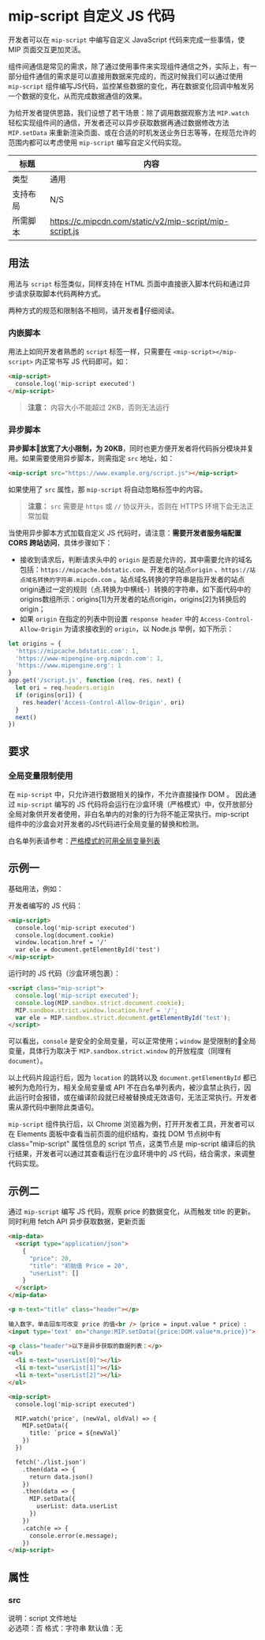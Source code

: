 # mip-script 自定义 JS 代码

开发者可以在 `mip-script` 中编写自定义 JavaScript 代码来完成一些事情，使 MIP 页面交互更加灵活。

组件间通信是常见的需求，除了通过使用事件来实现组件通信之外，实际上，有一部分组件通信的需求是可以直接用数据来完成的，而这时候我们可以通过使用 `mip-script` 组件编写JS代码，监控某些数据的变化，再在数据变化回调中触发另一个数据的变化，从而完成数据通信的效果。

为给开发者提供思路，我们设想了若干场景：除了调用数据观察方法 `MIP.watch` 轻松实现组件间的通信，开发者还可以异步获取数据再通过数据修改方法 `MIP.setData` 来重新渲染页面、或在合适的时机发送业务日志等等，在规范允许的范围内都可以考虑使用 `mip-script` 编写自定义代码实现。

标题|内容
----|----
类型|通用
支持布局|N/S
所需脚本|https://c.mipcdn.com/static/v2/mip-script/mip-script.js

## 用法

用法与 `script` 标签类似，同样支持在 HTML 页面中直接嵌入脚本代码和通过异步请求获取脚本代码两种方式。

两种方式的规范和限制各不相同，请开发者仔细阅读。

### 内嵌脚本
用法上如同开发者熟悉的 `script` 标签一样，只需要在 `<mip-script></mip-script>` 内正常书写 JS 代码即可。如：

```html
<mip-script>
  console.log('mip-script executed')
</mip-script>
```

> **注意：** 内容大小不能超过 2KB，否则无法运行

### 异步脚本
**异步脚本放宽了大小限制，为 20KB**，同时也更方便开发者将代码拆分模块并复用。如果需要使用异步脚本，则需指定 `src` 地址，如：

```html
<mip-script src="https://www.example.org/script.js"></mip-script>
```

如果使用了 `src` 属性，那 `mip-script` 将自动忽略标签中的内容。

>**注意：**
> `src` 需要是 `https` 或 `//` 协议开头，否则在 HTTPS 环境下会无法正常加载

当使用异步脚本方式加载自定义 JS 代码时，请注意：**需要开发者服务端配置  CORS 跨站访问**，具体步骤如下：

- 接收到请求后，判断请求头中的 `origin` 是否是允许的，其中需要允许的域名包括：`https://mipcache.bdstatic.com`、开发者的站点`origin` 、`https://站点域名转换的字符串.mipcdn.com` 。站点域名转换的字符串是指开发者的站点origin通过一定的规则（点.转换为中横线-）转换的字符串，如下面代码中的origins数组所示：origins[1]为开发者的站点origin，origins[2]为转换后的 origin；
- 如果 `origin` 在指定的列表中则设置 `response header` 中的 `Access-Control-Allow-Origin` 为请求接收到的 `origin`，以 Node.js 举例，如下所示：

```javascript
let origins = {
  'https://mipcache.bdstatic.com': 1,
  'https://www-mipengine-org.mipcdn.com': 1,
  'https://www.mipengine.org': 1
}
app.get('/script.js', function (req, res, next) {
  let ori = req.headers.origin
  if (origins[ori]) {
    res.header('Access-Control-Allow-Origin', ori)
  }
  next()
})
```


## 要求

### 全局变量限制使用
在 `mip-script` 中，只允许进行数据相关的操作，不允许直接操作 DOM 。
因此通过 `mip-script` 编写的 JS 代码将会运行在沙盒环境（严格模式）中，仅开放部分全局对象供开发者使用，非白名单内的对象的行为将不能正常执行。mip-script 组件中的沙盒会对开发者的JS代码进行全局变量的替换和检测。

白名单列表请参考：[严格模式的可用全局变量列表](
https://www.npmjs.com/package/mip-sandbox#%E4%B8%A5%E6%A0%BC%E6%A8%A1%E5%BC%8F%E4%B8%8B%E7%9A%84%E6%B2%99%E7%9B%92%E5%AE%89%E5%85%A8%E5%8F%98%E9%87%8F)

## 示例一
基础用法，例如：

开发者编写的 JS 代码：

```html
<mip-script>
  console.log('mip-script executed')
  console.log(document.cookie)
  window.location.href = '/'
  var ele = document.getElementById('test')
</mip-script>
```

运行时的 JS 代码（沙盒环境包裹）：

```html
<script class="mip-script">
  console.log('mip-script executed');
  console.log(MIP.sandbox.strict.document.cookie);
  MIP.sandbox.strict.window.location.href = '/';
  var ele = MIP.sandbox.strict.document.getElementById('test');
</script>
```

可以看出，`console` 是安全的全局变量，可以正常使用；`window` 是受限制的全局变量，具体行为取决于 `MIP.sandbox.strict.window` 的开放程度（同理有 `document`）。

以上代码片段运行后，因为 `location` 的跳转以及 `document.getElementById` 都已被列为危险行为，相关全局变量或 API 不在白名单列表内，被沙盒禁止执行，因此运行时会报错，或在编译阶段就已经被替换成无效语句，无法正常执行。开发者需从源代码中删除此类语句。

`mip-script` 组件执行后，以 Chrome 浏览器为例，打开开发者工具，开发者可以在 Elements 面板中查看当前页面的组织结构，查找 DOM 节点树中有 class="mip-script" 属性信息的 script 节点，这类节点是 mip-script 编译后的执行结果，开发者可以通过其查看运行在沙盒环境中的 JS 代码，结合需求，来调整代码实现。

## 示例二
通过 `mip-script` 编写 JS 代码，观察 price 的数据变化，从而触发 title 的更新。同时利用 fetch API 异步获取数据，更新页面

```html
<mip-data>
  <script type="application/json">
    {
      "price": 20,
      "title": "初始值 Price = 20",
      "userList": []
    }
  </script>
</mip-data>

<p m-text="title" class="header"></p>
    
输入数字，单击回车可改变 price 的值<br />（price = input.value * price）:
<input type='text' on="change:MIP.setData({price:DOM.value*m.price})">

<p class="header">以下是异步获取的数据列表：</p>
<ul>
  <li m-text="userList[0]"></li>
  <li m-text="userList[1]"></li>
  <li m-text="userList[2]"></li>
</ul>

<mip-script>
  console.log('mip-script executed')

  MIP.watch('price', (newVal, oldVal) => {
    MIP.setData({
      title: `price = ${newVal}`
    })
  })

  fetch('./list.json')
    .then(data => {
      return data.json()
    })
    .then(data => {
      MIP.setData({
        userList: data.userList
      })
    })  
    .catch(e => {
      console.error(e.message); 
    })
</mip-script>
```

## 属性

### src

说明：script 文件地址	  
必选项：否 
格式：字符串
默认值：无
